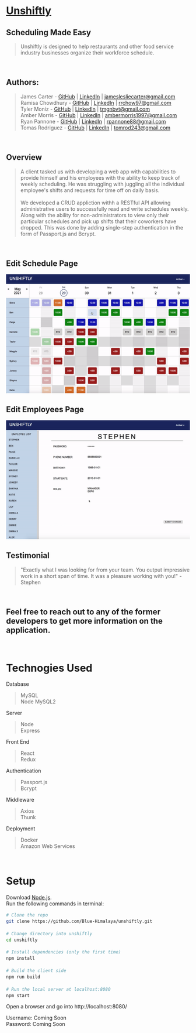 # [Unshiftly](http://ec2-18-215-167-152.compute-1.amazonaws.com/) #

## Scheduling Made Easy ##
  > Unshiftly is designed to help restaurants and other food service industry businesses organize their workforce schedule.

<br/>

## Authors: ##

> James Carter - [GitHub](https://github.com/jameslesliecarter) | [LinkedIn](https://www.linkedin.com/in/james-leslie-carter/) | [jameslesliecarter@gmail.com](mailto:jameslesliecarter@gmail.com?subject=[GitHub]%20Unshiftly)<br>
> Ramisa Chowdhury - [GitHub](https://github.com/rrchow97) | [LinkedIn](https://www.linkedin.com/in/ramisachowdhury/) | [rrchow97@gmail.com](mailto:rrchow97@gmail.com?subject=[GitHub]%20Unshiftly)<br>
> Tyler Moniz - [GitHub](https://github.com/ZinomT) | [LinkedIn](https://www.linkedin.com/in/tylermoniz/) | [tmgnbvt@gmail.com](mailto:tmgnbvt@gmail.com?subject=[GitHub]%20Unshiftly)<br>
> Amber Morris - [GitHub](https://github.com/amberMorris97) | [LinkedIn](https://www.linkedin.com/in/amber-morris-8a5883101/) | [ambermorris1997@gmail.com](mailto:ambermorris1997@gmail.com?subject=[GitHub]%20Unshiftly)<br>
> Ryan Pannone - [GitHub](https://github.com/Rpannone88) | [LinkedIn](https://www.linkedin.com/in/ryan-pannone/) | [rpannone88@gmail.com](mailto:rpannone88@gmail.com?subject=[GitHub]%20Unshiftly)<br>
> Tomas Rodriguez - [GitHub](https://github.com/tomrod10) | [LinkedIn](https://www.linkedin.com/in/tomas-rodriguez-al/) | [tomrod243@gmail.com](mailto:tomrod243@gmail.com?subject=[GitHub]%20Unshiftly)

<br>

## Overview ##
  > A client tasked us with developing a web app with capabilities to provide himself and his employees with the ability to keep track of weekly scheduling. He was struggling with juggling all the individual employee's shifts and requests for time off on daily basis.
  <br/><br/>
  We developed a CRUD appliction withh a RESTful API allowing administrative users to successfully read and write schedules weekly. Along with the ability for non-administrators to view only their particular schedules and pick up shifts that their coworkers have dropped. This was done by adding single-step authentication in the form of Passport.js and Bcrypt.

<br/>

<!-- ## General Calendar Page ## -->
<!-- ![general calendar page]() -->

## Edit Schedule Page ##
![edit schedule page](edit_schedule.gif)

## Edit Employees Page ##
![edit employees page](edit_employees.gif)

## Testimonial ##
  >"Exactly what I was looking for from your team. You output impressive work in a short span of time. It was a pleasure working with you!" - Stephen

<br/>

## Feel free to reach out to any of the former developers to get more information on the application.

<br/>

# Technogies Used #
Database <br/>
>MySQL <br/>
>Node MySQL2 <br/>

Server <br/>
>Node <br/>
>Express <br/>

Front End <br/>
>React <br/>
>Redux <br/>

Authentication <br/>
>Passport.js <br/>
>Bcrypt<br/>

Middleware <br/>
>Axios <br/>
>Thunk <br/>

Deployment <br />
>Docker <br/>
>Amazon Web Services <br/>

<br/>

# Setup #

Download [Node.js](https://nodejs.org/en/download/). <br>
Run the following commands in terminal:

``` bash
# Clone the repo
git clone https://github.com/Blue-Himalaya/unshiftly.git

# Change directory into unshiftly
cd unshiftly

# Install dependencies (only the first time)
npm install

# Build the client side
npm run build

# Run the local server at localhost:8080
npm start
```

Open a browser and go into http://localhost:8080/ <br/>

Username: Coming Soon  <br/>
Password:  Coming Soon



